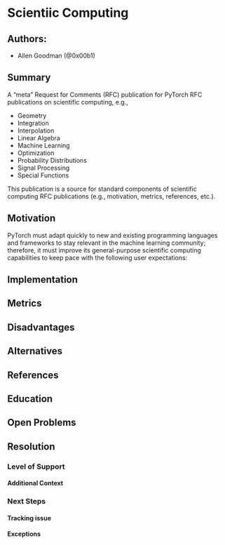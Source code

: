 # Scientiic Computing

## Authors:

* Allen Goodman (@0x00b1)

## Summary

A “meta” Request for Comments (RFC) publication for PyTorch RFC publications on 
scientific computing, e.g.,

* Geometry
* Integration
* Interpolation
* Linear Algebra
* Machine Learning
* Optimization
* Probability Distributions
* Signal Processing
* Special Functions

This publication is a source for standard components of scientific computing 
RFC publications (e.g., motivation, metrics, references, etc.).

## Motivation

PyTorch must adapt quickly to new and existing programming languages and 
frameworks to stay relevant in the machine learning community; therefore, it 
must improve its general-purpose scientific computing capabilities to keep pace 
with the following user expectations:

## Implementation

## Metrics

## Disadvantages

## Alternatives

## References

## Education

## Open Problems

## Resolution

### Level of Support

#### Additional Context

### Next Steps

#### Tracking issue

#### Exceptions
